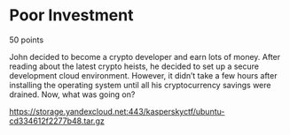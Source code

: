 # Poor Investment
50 points

John decided to become a crypto developer and earn lots of money. After reading about the latest crypto heists, he decided to set up a secure development cloud environment. However, it didn’t take a few hours after installing the operating system until all his cryptocurrency savings were drained. Now, what was going on?

https://storage.yandexcloud.net:443/kasperskyctf/ubuntu-cd334612f2277b48.tar.gz
